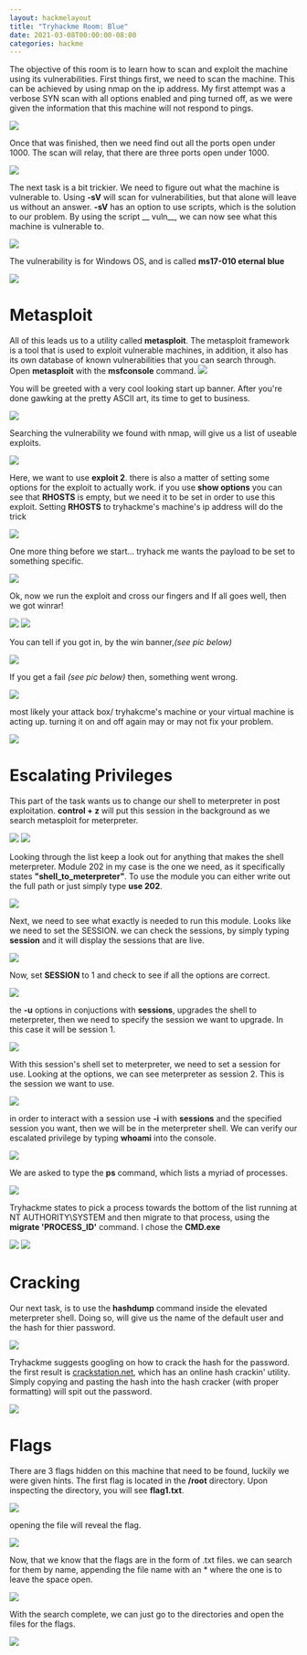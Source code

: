 ```yaml
---
layout: hackmelayout
title: "Tryhackme Room: Blue"
date: 2021-03-08T00:00:00-08:00
categories: hackme
---
```


The objective of this room is to learn how to scan and exploit the machine using its vulnerabilities. First things first, we need to scan the machine. This can be achieved by using nmap on the ip address. My first attempt was a verbose SYN scan with all options enabled and ping turned off, as we were given the information that this machine will not respond to pings.

<img src="https://clamshatter.github.io/assets/blue1.png">

Once that was finished, then we need find out all the ports open under 1000. The scan will relay, that there are three ports open under 1000.

<img src="https://clamshatter.github.io/assets/blue2.png">

The next task is a bit trickier. We need to figure out what the machine is vulnerable to. Using __-sV__ will scan for vulnerabilities, but that alone will leave us without an answer. __-sV__ has an option to use scripts, which is the solution to our problem. By using the script __ vuln__, we can now see what this machine is vulnerable to.

<img src="https://clamshatter.github.io/assets/blue4.png">

The vulnerability is for Windows OS, and is called __ms17-010 eternal blue__

<img src="https://clamshatter.github.io/assets/blue5.png">

<h1> Metasploit</h1>

All of this leads us to a utility called __metasploit__. The metasploit framework is a tool that is used to exploit vulnerable machines, in addition, it also has its own database of known vulnerabilities that you can search through. 
Open __metasploit__ with the __msfconsole__ command.
<img src="https://clamshatter.github.io/assets/blue6.png">

You will be greeted with a very cool looking start up banner. After you're done gawking at the pretty ASCII art, its time to get to business.

<img src="https://clamshatter.github.io/assets/blue7.png">

 Searching the vulnerability we found with nmap, will give us a list of useable exploits.

<img src="https://clamshatter.github.io/assets/blue8.png">

Here, we want to use __exploit 2__. there is also a matter of setting some options for the exploit to actually work. if you use __show options__ you can see that __RHOSTS__ is empty, but we need it to be set in order to use this exploit. Setting __RHOSTS__ to tryhackme's machine's ip address will do the trick

<img src="https://clamshatter.github.io/assets/blue11.png">

One more thing before we start... tryhack me wants the payload to be set to something specific.

<img src="https://clamshatter.github.io/assets/blue10.png">

Ok, now we run the exploit and cross our fingers and If all goes well, then we got winrar!

<img src="https://clamshatter.github.io/assets/winrar.gif">

<img src="https://clamshatter.github.io/assets/blue22.png">

You can tell if you got in, by the win banner,_(see pic below)_

<img src="https://clamshatter.github.io/assets/blue14.png">

If you get a fail _(see pic below)_ then, something went wrong.

<img src="https://clamshatter.github.io/assets/blue13.png">

most likely your attack box/ tryhakcme's machine or your virtual machine is acting up. turning it on and off again may or may not fix your problem.

<img src="https://clamshatter.github.io/assets/onoffagain.gif">

<h1> Escalating Privileges</h1>

This part of the task wants us to change our shell to meterpreter in post exploitation. __control + z__ will put this session in the background as we search metasploit for meterpreter.

<img src="https://clamshatter.github.io/assets/blue16.png">
<img src="https://clamshatter.github.io/assets/blue17.png">

Looking through the list keep a look out for anything that makes the shell meterpreter. Module 202 in my case is the one we need, as it specifically states __"shell_to_meterpreter"__. To use the module you can either write out the full path or just simply type __use 202__. 

<img src="https://clamshatter.github.io/assets/blue18.png">

Next, we need to see what exactly is needed to run this module. Looks like we need to set the SESSION. we can check the sessions, by simply typing __session__ and it will display the sessions that are live.

<img src="https://clamshatter.github.io/assets/blue19.png">

Now, set __SESSION__ to 1 and check to see if all the options are correct.

<img src="https://clamshatter.github.io/assets/blue20.png">

the __-u__ options in conjuctions with __sessions__, upgrades the shell to meterpreter, then we need to specify the session we want to upgrade. In this case it will be session 1.

<img src="https://clamshatter.github.io/assets/blue21.png">

With this session's shell set to meterpreter, we need to set a session for use. Looking at the options, we can see meterpreter as session 2. This is the session we want to use.

<img src="https://clamshatter.github.io/assets/blue22.png">

in order to interact with a session use __-i__ with __sessions__ and the specified session you want, then we will be in the meterpreter shell. We can verify our escalated privilege by typing __whoami__ into the console.

<img src="https://clamshatter.github.io/assets/blue15.png">

We are asked to type the __ps__ command, which lists a myriad of processes.  

<img src="https://clamshatter.github.io/assets/blue23.png">

Tryhackme states to pick a process towards the bottom of the list running at NT AUTHORITY\SYSTEM and then migrate to that process, using the __migrate 'PROCESS_ID'__ command. I chose the __CMD.exe__

<img src="https://clamshatter.github.io/assets/blue24.png">

<img src="https://clamshatter.github.io/assets/blue25.png">

<h1>Cracking</h1>

Our next task, is to use the __hashdump__ command inside the elevated meterpreter shell. Doing so, will give us the name of the default user and the hash for thier password.

<img src="https://clamshatter.github.io/assets/blue26.png">

Tryhackme suggests googling on how to crack the hash for the password. the first result is [crackstation.net](https://crackstation.net), which has an online hash crackin' utility. Simply copying and pasting the hash into the hash cracker (with proper formatting) will spit out the password.

<img src="https://clamshatter.github.io/assets/blue27.png">

<h1>Flags</h1>

There are 3 flags hidden on this machine that need to be found, luckily we were given hints. The first flag is located in the __/root__ directory. Upon inspecting the directory, you will see __flag1.txt__.

<img src="https://clamshatter.github.io/assets/blue28.png">

 opening the file will reveal the flag.

<img src="https://clamshatter.github.io/assets/blue29.png">

Now, that we know that the flags are in the form of .txt files. we can search for them by name, appending the file name with an * where the one is to leave the space open.

<img src="https://clamshatter.github.io/assets/blue30.png">

With the search complete, we can just go to the directories and open the files for the flags.

<img src="https://clamshatter.github.io/assets/blue32.png">

